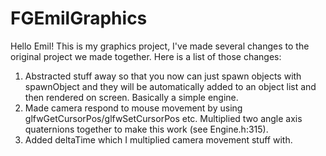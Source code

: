 # FGEmilGraphics
Hello Emil! This is my graphics project, I've made several changes to the original project we made together. Here is a list of those changes:

1. Abstracted stuff away so that you now can just spawn objects with spawnObject and they will be automatically added to an object list and then rendered on screen. Basically a simple engine.
2. Made camera respond to mouse movement by using glfwGetCursorPos/glfwSetCursorPos etc. Multiplied two angle axis quaternions together to make this work (see Engine.h:315).
3. Added deltaTime which I multiplied camera movement stuff with.

